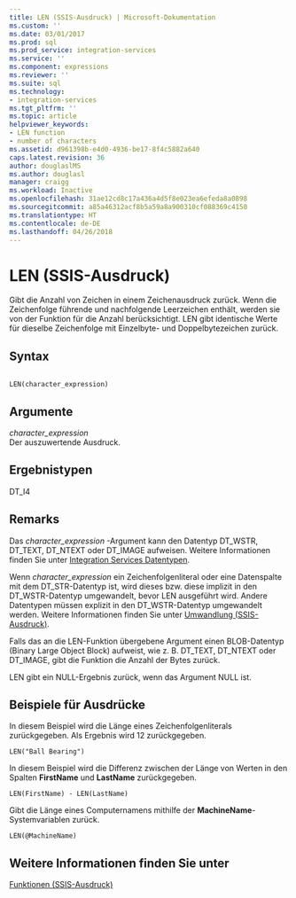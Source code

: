```yaml
---
title: LEN (SSIS-Ausdruck) | Microsoft-Dokumentation
ms.custom: ''
ms.date: 03/01/2017
ms.prod: sql
ms.prod_service: integration-services
ms.service: ''
ms.component: expressions
ms.reviewer: ''
ms.suite: sql
ms.technology:
- integration-services
ms.tgt_pltfrm: ''
ms.topic: article
helpviewer_keywords:
- LEN function
- number of characters
ms.assetid: d961398b-e4d0-4936-be17-8f4c5882a640
caps.latest.revision: 36
author: douglaslMS
ms.author: douglasl
manager: craigg
ms.workload: Inactive
ms.openlocfilehash: 31ae12cd8c17a436a4d5f8e023ea6efeda8a0898
ms.sourcegitcommit: a85a46312acf8b5a59a8a900310cf088369c4150
ms.translationtype: HT
ms.contentlocale: de-DE
ms.lasthandoff: 04/26/2018
---
```

# <a name="len-ssis-expression"></a>LEN (SSIS-Ausdruck)
  Gibt die Anzahl von Zeichen in einem Zeichenausdruck zurück. Wenn die Zeichenfolge führende und nachfolgende Leerzeichen enthält, werden sie von der Funktion für die Anzahl berücksichtigt. LEN gibt identische Werte für dieselbe Zeichenfolge mit Einzelbyte- und Doppelbytezeichen zurück.  
  
## <a name="syntax"></a>Syntax  
  
```  
  
LEN(character_expression)  
```  
  
## <a name="arguments"></a>Argumente  
 *character_expression*  
 Der auszuwertende Ausdruck.  
  
## <a name="result-types"></a>Ergebnistypen  
 DT_I4  
  
## <a name="remarks"></a>Remarks  
 Das *character_expression* -Argument kann den Datentyp DT_WSTR, DT_TEXT, DT_NTEXT oder DT_IMAGE aufweisen. Weitere Informationen finden Sie unter [Integration Services Datentypen](../../integration-services/data-flow/integration-services-data-types.md).  
  
 Wenn *character_expression* ein Zeichenfolgenliteral oder eine Datenspalte mit dem DT_STR-Datentyp ist, wird dieses bzw. diese implizit in den DT_WSTR-Datentyp umgewandelt, bevor LEN ausgeführt wird. Andere Datentypen müssen explizit in den DT_WSTR-Datentyp umgewandelt werden. Weitere Informationen finden Sie unter [Umwandlung &#40;SSIS-Ausdruck&#41;](../../integration-services/expressions/cast-ssis-expression.md).  
  
 Falls das an die LEN-Funktion übergebene Argument einen BLOB-Datentyp (Binary Large Object Block) aufweist, wie z. B. DT_TEXT, DT_NTEXT oder DT_IMAGE, gibt die Funktion die Anzahl der Bytes zurück.  
  
 LEN gibt ein NULL-Ergebnis zurück, wenn das Argument NULL ist.  
  
## <a name="expression-examples"></a>Beispiele für Ausdrücke  
 In diesem Beispiel wird die Länge eines Zeichenfolgenliterals zurückgegeben. Als Ergebnis wird 12 zurückgegeben.  
  
```  
LEN("Ball Bearing")  
```  
  
 In diesem Beispiel wird die Differenz zwischen der Länge von Werten in den Spalten **FirstName** und **LastName** zurückgegeben.  
  
```  
LEN(FirstName) - LEN(LastName)  
```  
  
 Gibt die Länge eines Computernamens mithilfe der **MachineName**-Systemvariablen zurück.  
  
```  
LEN(@MachineName)  
```  
  
## <a name="see-also"></a>Weitere Informationen finden Sie unter  
 [Funktionen &#40;SSIS-Ausdruck&#41;](../../integration-services/expressions/functions-ssis-expression.md)  
  
  
